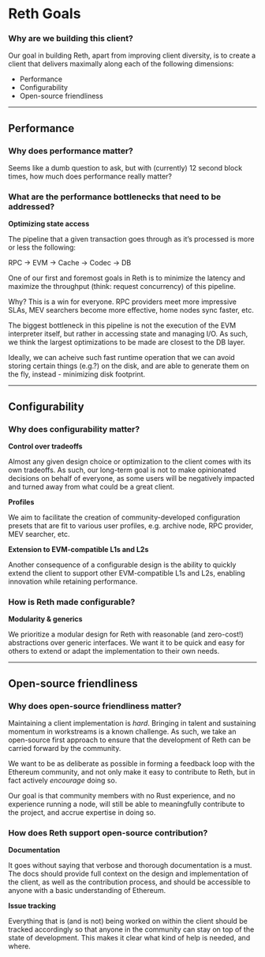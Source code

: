 # Reth Goals

### Why are we building this client?

Our goal in building Reth, apart from improving client diversity, is to create a client that delivers maximally along each of the following dimensions:

- Performance
- Configurability
- Open-source friendliness

---

## Performance

### Why does performance matter?

Seems like a dumb question to ask, but with (currently) 12 second block times, how much does performance really matter?

### What are the performance bottlenecks that need to be addressed?

**Optimizing state access**

The pipeline that a given transaction goes through as it’s processed is more or less the following:

RPC -> EVM -> Cache -> Codec -> DB

One of our first and foremost goals in Reth is to minimize the latency and maximize the throughput (think: request concurrency) of this pipeline.

Why? This is a win for everyone. RPC providers meet more impressive SLAs, MEV searchers become more effective, home nodes sync faster, etc.

The biggest bottleneck in this pipeline is not the execution of the EVM interpreter itself, but rather in accessing state and managing I/O. As such, we think the largest optimizations to be made are closest to the DB layer.

Ideally, we can acheive such fast runtime operation that we can avoid storing certain things (e.g.?) on the disk, and are able to generate them on the fly, instead - minimizing disk footprint.

---

## Configurability

### Why does configurability matter?

**Control over tradeoffs**

Almost any given design choice or optimization to the client comes with its own tradeoffs. As such, our long-term goal is not to make opinionated decisions on behalf of everyone, as some users will be negatively impacted and turned away from what could be a great client.

**Profiles**

We aim to facilitate the creation of community-developed configuration presets that are fit to various user profiles, e.g. archive node, RPC provider, MEV searcher, etc.

**Extension to EVM-compatible L1s and L2s**

Another consequence of a configurable design is the ability to quickly extend the client to support other EVM-compatible L1s and L2s, enabling innovation while retaining performance.

### How is Reth made configurable?

**Modularity & generics**

We prioritize a modular design for Reth with reasonable (and zero-cost!) abstractions over generic interfaces. We want it to be quick and easy for others to extend or adapt the implementation to their own needs.

---

## Open-source friendliness

### Why does open-source friendliness matter?

Maintaining a client implementation is *hard*. Bringing in talent and sustaining momentum in workstreams is a known challenge. As such, we take an open-source first approach to ensure that the development of Reth can be carried forward by the community.

We want to be as deliberate as possible in forming a feedback loop with the Ethereum community, and not only make it easy to contribute to Reth, but in fact actively *encourage* doing so.

Our goal is that community members with no Rust experience, and no experience running a node, will still be able to meaningfully contribute to the project, and accrue expertise in doing so.

### How does Reth support open-source contribution?

**Documentation**

It goes without saying that verbose and thorough documentation is a must. The docs should provide full context on the design and implementation of the client, as well as the contribution process, and should be accessible to anyone with a basic understanding of Ethereum.

**Issue tracking**

Everything that is (and is not) being worked on within the client should be tracked accordingly so that anyone in the community can stay on top of the state of development. This makes it clear what kind of help is needed, and where.